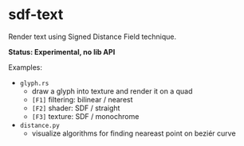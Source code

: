 sdf-text
========

Render text using Signed Distance Field technique.

**Status: Experimental, no lib API**

Examples:
- `glyph.rs`
  - draw a glyph into texture and render it on a quad
  - `[F1]` filtering: bilinear / nearest
  - `[F2]` shader: SDF / straight
  - `[F3]` texture: SDF / monochrome
- `distance.py`
  - visualize algorithms for finding neareast point on beziér curve
